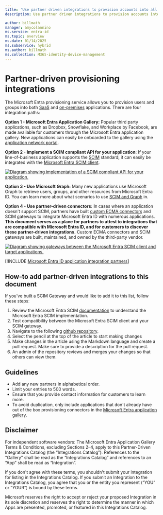 ```yaml
---
title: 'Use partner driven integrations to provision accounts into all your applications'
description: Use partner driven integrations to provision accounts into all your applications.

author: billmath
manager: amycolannino
ms.service: entra-id
ms.topic: overview
ms.date: 01/14/2025
ms.subservice: hybrid
ms.author: billmath
ms.collection: M365-identity-device-management
---
```

# Partner-driven provisioning integrations

The Microsoft Entra provisioning service allows you to provision users and groups into both [SaaS](user-provisioning.md) and [on-premises](on-premises-scim-provisioning.md) applications. There are four integration paths:

**Option 1 - Microsoft Entra Application Gallery:**
Popular third party applications, such as Dropbox, Snowflake, and Workplace by Facebook, are made available for customers through the Microsoft Entra application gallery. New applications can easily be onboarded to the gallery using the [application network portal](~/identity/enterprise-apps/v2-howto-app-gallery-listing.md). 

**Option 2 - Implement a SCIM compliant API for your application:**
If your line-of-business application supports the [SCIM](https://aka.ms/scimoverview) standard, it can easily be integrated with the [Microsoft Entra SCIM client](use-scim-to-provision-users-and-groups.md).

   [![Diagram showing implementation of a SCIM compliant API for your application.](media/partner-driven-integrations/scim-compliant-api-1.png)](media/partner-driven-integrations/scim-compliant-api-1.png#lightbox)

**Option 3 - Use Microsoft Graph:**
Many new applications use Microsoft Graph to retrieve users, groups, and other resources from Microsoft Entra ID. You can learn more about what scenarios to use [SCIM and Graph](scim-graph-scenarios.md) in. 

**Option 4 - Use partner-driven connectors:**
In cases where an application doesn't support SCIM, partners have built [custom ECMA connectors](on-premises-custom-connector.md) and SCIM gateways to integrate Microsoft Entra ID with numerous applications. **This document serves as a place for partners to attest to integrations that are compatible with Microsoft Entra ID, and for customers to discover these partner-driven integrations.** Custom ECMA connectors and SCIM gateways are built, maintained, and owned by the third-party vendor. 


   [![Diagram showing gateways between the Microsoft Entra SCIM client and target applications.](media/partner-driven-integrations/partner-driven-connectors-1.png)](media/partner-driven-integrations/partner-driven-connectors-1.png#lightbox)


[!INCLUDE [Microsoft Entra ID application integration partners](../../includes/application-integration-partners.md)]

## How-to add partner-driven integrations to this document
If you've built a SCIM Gateway and would like to add it to this list, follow these steps: 

1. Review the Microsoft Entra SCIM [documentation](use-scim-to-provision-users-and-groups.md) to understand the Microsoft Entra SCIM implementation.
1. Test compatibility between the Microsoft Entra SCIM client and your SCIM gateway.
1. Navigate to the following [github repository](https://github.com/MicrosoftDocs/entra-docs/blob/main/docs/includes/application-integration-partners.md).
1. Select the pencil at the top of the article to start making changes
1. Make changes in the article using the Markdown language and create a pull request. Make sure to provide a description for the pull request.  
1. An admin of the repository reviews and merges your changes so that others can view them.


## Guidelines
* Add any new partners in alphabetical order.
* Limit your entries to 500 words.
* Ensure that you provide contact information for customers to learn more.
* To avoid duplication, only include applications that don't already have out of the box provisioning connectors in the [Microsoft Entra application gallery](~/identity/saas-apps/tutorial-list.md). 

## Disclaimer
For independent software vendors: The Microsoft Entra Application Gallery Terms & Conditions, excluding Sections 2–4, apply to this Partner-Driven Integrations Catalog (the “Integrations Catalog”). References to the “Gallery” shall be read as the “Integrations Catalog” and references to an “App” shall be read as “Integration”.  

If you don't agree with these terms, you shouldn't submit your Integration for listing in the Integrations Catalog. If you submit an Integration to the Integrations Catalog, you agree that you or the entity you represent (“YOU” or “YOUR”) is bound by these terms. 
 
Microsoft reserves the right to accept or reject your proposed Integration in its sole discretion and reserves the right to determine the manner in which Apps are presented, promoted, or featured in this Integrations Catalog. 

